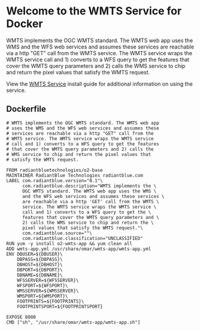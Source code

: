 # Welcome to the WMTS Service for Docker

WMTS implements the OGC WMTS standard. The WMTS web app uses the WMS and the WFS web services and assumes these services are reachable via a http "GET" call from the WMTS service. The WMTS service wraps the WMTS service call and 1) converts to a WFS query to get the features that cover the WMTS query parameters and 2) calls the WMS service to chip and return the pixel values that satisfy the WMTS request.

View the [WMTS Service](../install-guide/wmts-app.md#Installation) install guide for additional information on using the service.

## Dockerfile
```
# WMTS implements the OGC WMTS standard. The WMTS web app
# uses the WMS and the WFS web services and assumes these
# services are reachable via a http "GET" call from the
# WMTS service. The WMTS service wraps the WMTS service
# call and 1) converts to a WFS query to get the features
# that cover the WMTS query parameters and 2) calls the
# WMS service to chip and return the pixel values that
# satisfy the WMTS request.

FROM radiantbluetechnologies/o2-base
MAINTAINER RadiantBlue Technologies radiantblue.com
LABEL com.radiantblue.version="0.1"\
      com.radiantblue.description="WMTS implements the \
      OGC WMTS standard. The WMTS web app uses the WMS \
      and the WFS web services and assumes these services \
      are reachable via a http 'GET' call from the WMTS \
      service. The WMTS service wraps the WMTS service \
      call and 1) converts to a WFS query to get the \
      features that cover the WMTS query parameters and \
      2) calls the WMS service to chip and return the \
      pixel values that satisfy the WMTS request."\
      com.radiantblue.source=""\
      com.radiantblue.classification="UNCLASSIFIED"
RUN yum -y install o2-wmts-app && yum clean all
ADD wmts-app.yml /usr/share/omar/wmts-app/wmts-app.yml
ENV DBUSER=${DBUSER}\
    DBPASS=${DBPASS}\
    DBHOST=${DBHOST}\
    DBPORT=${DBPORT}\
    DBNAME=${DBNAME}\
    WFSSERVER=${WFSSERVER}\
    WFSPORT=${WFSPORT}\
    WMSSERVER=${WMSSERVER}\
    WMSPORT=${WMSPORT}\
    FOOTPRINTS=${FOOTPRINTS}\
    FOOTPRINTSPORT=${FOOTPRINTSPORT}

EXPOSE 8080
CMD ["sh", "/usr/share/omar/wmts-app/wmts-app.sh"]

```
